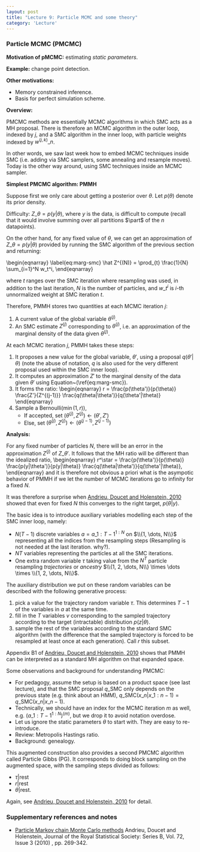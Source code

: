 ```yaml
---
layout: post
title: "Lecture 9: Particle MCMC and some theory"
category: 'Lecture'
---
```


### Particle MCMC (PMCMC)

**Motivation of pMCMC:** estimating *static parameters*.

**Example:** change point detection.

**Other motivations:**

- Memory constrained inference.
- Basis for perfect simulation scheme.

**Overview:**

PMCMC methods are essentially MCMC algorithms in which SMC acts as a MH proposal. There is therefore an MCMC algorithm in the outer loop, indexed by $j$, and a SMC algorithm in the inner loop, with particle weights indexed by $w^{(j,k)}\_n$. 

In other words, we saw last week how to embed MCMC techniques inside SMC (i.e. adding via SMC samplers, some annealing and resample moves). Today is the other way around, using SMC techniques inside an MCMC sampler.

**Simplest PMCMC algorithm: PMMH**

Suppose first we only care about getting a posterior over $\theta$. Let $p(\theta)$ denote its prior density. 

Difficulty: $Z\_{\theta} = p(y | \theta)$, where $y$ is the data, is difficult to compute (recall that it would involve summing over all partitions $\part$ of the $n$ datapoints). 

On the other hand, for any fixed value of $\theta$, we can get an approximation of $Z\_{\theta} = p(y | \theta)$ provided by running the SMC algorithm of the previous section and returning:

\\begin{eqnarray}
\label{eq:marg-smc}
\hat Z^{(N)} = \prod\_{t} \frac{1}{N} \sum\_{i=1}^N w\_t^i,
\\end{eqnarray}

where $t$ ranges over the SMC iteration where resampling was used, in addition to the last iteration, $N$ is the number of particles, and $w\_t^i$ is $i$-th unnormalized weight at SMC iteration $t$.


Therefore, PMMH stores two quantities at each MCMC iteration $j$:

1. A current value of the global variable $\theta^{(j)}$.
2. An SMC estimate $Z^{(j)}$ corresponding to  $\theta^{(j)}$, i.e. an approximation of the marginal density of the data given $\theta^{(j)}$.

At each MCMC iteration $j$, PMMH takes these steps: 

1. It proposes a new value for the global variable, $\theta'$, using a proposal $q(\theta'|\theta)$ (note the abuse of notation, $q$ is also used for the very different proposal used within the SMC inner loop). 
2. It computes an approximation $Z'$ to the marginal density of the data given $\theta'$ using Equation~(\ref{eq:marg-smc}). 
3. It forms the ratio:
\\begin{eqnarray}
r = \frac{p(\theta')}{p(\theta)} \frac{Z'}{Z^{(j-1)}} \frac{q(\theta|\theta')}{q(\theta'|\theta)}
\\end{eqnarray}
3. Sample a Bernoulli$(\min(1,r))$,
   - If accepted, set $(\theta^{(j)}, Z^{(j)}) \gets (\theta', Z')$
   - Else, set $(\theta^{(j)}, Z^{(j)}) \gets (\theta^{(j-1)}, Z^{(j-1)})$
   
**Analysis:** 

For any fixed number of particles $N$, there will be an error in the approximation $Z^{(j)}$ of $Z\_{\theta'}$. It follows that the MH ratio will be different than the idealized ratio, 
\begin{eqnarray}
r^\star = \frac{p(\theta')}{p(\theta)} \frac{p(y|\theta')}{p(y|\theta)} \frac{q(\theta|\theta')}{q(\theta'|\theta)},
\end{eqnarray}
and it is therefore not obvious a priori what is the asympotic behavior of PMMH if we let the number of MCMC iterations go to infinity for a fixed $N$.

It was therefore a surprise when [Andrieu, Doucet and Holenstein, 2010](http://onlinelibrary.wiley.com/doi/10.1111/j.1467-9868.2009.00736.x/abstract) showed that even for fixed $N$ this converges to the right target, $p(\theta | y)$.

The basic idea is to introduce auxiliary variables modelling each step of the SMC inner loop, namely:

- $N(T-1)$ discrete variables $a = a\_{1:T-1}^{1:N}$ on $\\{1, \dots, N\\}$ representing all the indices from the resampling steps (Resampling is not needed at the last iteration. why?).
- $NT$ variables representing the particles at all the SMC iterations.
- One extra random variable $\tau$ taking value from the $N^T$ particle resampling *trajectories* or *ancestry* $\\{1, 2, \dots, N\\} \times \dots \times \\{1, 2, \dots, N\\}$.

The auxiliary distribution we put on these random variables can be described with the following generative process:

1. pick a value for the trajectory random variable $\tau$. This determines $T-1$ of the variables in $a$ at the same time.
2. fill in the $T$ variables $v$ corresponding to the sampled trajectory according to the target (intractable) distribution $p(z|\theta)$.
3. sample the rest of the variables according to the standard SMC algorithm (with the difference that the sampled trajectory is forced to be resampled at least once at each generation). Call $r$ this subset.

Appendix B1 of [Andrieu, Doucet and Holenstein, 2010](http://onlinelibrary.wiley.com/doi/10.1111/j.1467-9868.2009.00736.x/abstract) shows that PMMH can be interpreted as a standard MH algorithm on that expanded space. 

Some observations and background for understanding PMCMC:

- For pedagogy, assume the setup is based on a product space (see last lecture), and that the SMC proposal $q\_{\textrm{SMC}}$ only depends on the previous state (e.g. think about an HMM), $q\_{\textrm{SMC}}(x\_n|x\_{1:n-1}) = q\_{\textrm{SMC}}(x\_n|x\_{n-1})$.
- Technically, we should have an index for the MCMC iteration $m$ as well, e.g. $(a\_{1:T-1}^{1:N})^{(m)}$, but we drop it to avoid notation overdose.
- Let us ignore the static parameters $\theta$ to start with. They are easy to re-introduce.
- Review: Metropolis Hastings ratio.
- Background: genealogy.

This augmented construction also provides a second PMCMC algorithm called Particle Gibbs (PG). It corresponds to doing block sampling on the augmented space, with the sampling steps divided as follows:

- $\tau | \textrm{rest}$
- $r | \textrm{rest}$
- $\theta | \textrm{rest}$.

Again, see [Andrieu, Doucet and Holenstein, 2010](http://onlinelibrary.wiley.com/doi/10.1111/j.1467-9868.2009.00736.x/abstract) for detail.


<!--

- smoothing?
- look ahead
- sigma = 1.7
- ancestry
- resample move
- rao black wellization
- clever resampling
- nested, smc^2?

-->


### Supplementary references and notes

- [Particle Markov chain Monte Carlo methods](http://onlinelibrary.wiley.com/doi/10.1111/j.1467-9868.2009.00736.x/abstract)
Andrieu, Doucet and Holenstein, 
Journal of the Royal Statistical Society: Series B, Vol. 72, Issue 3 (2010) , pp. 269-342.